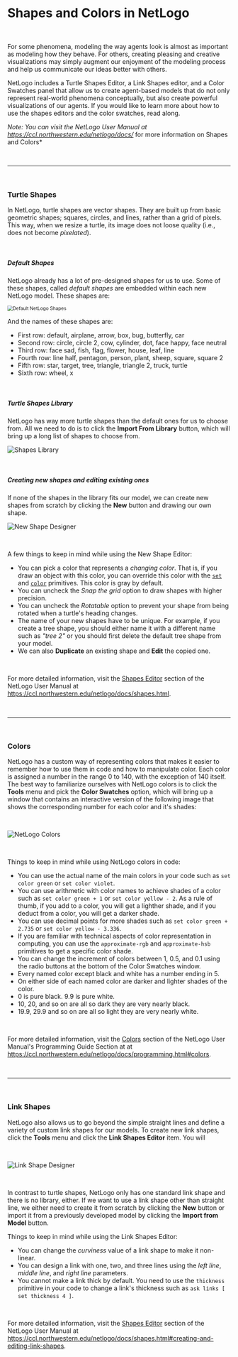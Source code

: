 # Shapes and Colors in NetLogo

&nbsp;

For some phenomena, modeling the way agents look is almost as important as modeling how they behave. For others, creating pleasing and creative visualizations may simply augment our enjoyment of the modeling process and help us communicate our ideas better with others. 



NetLogo includes a Turtle Shapes Editor, a Link Shapes editor, and a Color Swatches panel that allow us to create agent-based models that do not only represent real-world phenomena conceptually, but also create powerful visualizations of our agents. If you would like to learn more about how to use the shapes editors and the color swatches, read along.

*Note: You can visit the NetLogo User Manual at <a href="https://ccl.northwestern.edu/netlogo/docs/" target="_blank">https://ccl.northwestern.edu/netlogo/docs/</a>* for more information on Shapes and Colors*

&nbsp;

---

&nbsp;

### Turtle Shapes

In NetLogo, turtle shapes are vector shapes. They are built up from basic geometric shapes; squares, circles, and lines, rather than a grid of pixels. This way, when we resize a turtle, its image does not loose quality (i.e., does not become *pixelated*). 

&nbsp;

##### Default Shapes

NetLogo already has a lot of pre-designed shapes for us to use. Some of these shapes, called *default shapes* are embedded within each new NetLogo model. These shapes are:



<img src="https://ccl.northwestern.edu/netlogo/docs/images/shapes/shapes.gif" alt="Default NetLogo Shapes" style="zoom:75%;" />



And the names of these shapes are:

* First row: default, airplane, arrow, box, bug, butterfly, car
* Second row: circle, circle 2, cow, cylinder, dot, face happy, face neutral
* Third row: face sad, fish, flag, flower, house, leaf, line
* Fourth row: line half, pentagon, person, plant, sheep, square, square 2
* Fifth row: star, target, tree, triangle, triangle 2, truck, turtle
* Sixth row: wheel, x

&nbsp;

##### Turtle Shapes Library

NetLogo has way more turtle shapes than the default ones for us to choose from. All we need to do is to click the **Import From Library** button, which will bring up a long list of shapes to choose from. 



<img src="https://ccl.northwestern.edu/netlogo/docs/images/shapes/library.gif" alt="Shapes Library" />

&nbsp;

##### Creating new shapes and editing existing ones

If none of the shapes in the library fits our model, we can create new shapes from scratch by clicking the **New** button and drawing our own shape. 

![New Shape Designer](../static/articles/img/newshape.png)

&nbsp;

A few things to keep in mind while using the New Shape Editor:

* You can pick a color that represents a *changing color*. That is, if you draw an object with this color, you can override this color with the <a href="../primitive/set">`set`</a> and <a href="../primitive/color">`color`</a> primitives. This color is gray by default.
* You can uncheck the *Snap the grid* option to draw shapes with higher precision.
* You can uncheck the *Rotatable* option to prevent your shape from being rotated when a turtle's heading changes.
* The name of your new shapes have to be unique. For example, if you create a tree shape, you should either name it with a different name such as *"tree 2"* or you should first delete the default tree shape from your model.
* We can also **Duplicate** an existing shape and **Edit** the copied one. 



&nbsp;

For more detailed information, visit the <a href="https://ccl.northwestern.edu/netlogo/docs/shapes.html" target="_blank">Shapes Editor</a> section of the NetLogo User Manual at <a href="https://ccl.northwestern.edu/netlogo/docs/shapes.html" target="_blank">https://ccl.northwestern.edu/netlogo/docs/shapes.html</a>.

&nbsp;

---

&nbsp;

### Colors

NetLogo has a custom way of representing colors that makes it easier to remember how to use them in code and how to manipulate color. Each color is assigned a number in the range 0 to 140, with the exception of 140 itself. The best way to familiarize ourselves with NetLogo colors is to click the **Tools** menu and pick the **Color Swatches** option, which will bring up a window that contains an interactive version of the following image that shows the corresponding number for each color and it's shades:

&nbsp;

![NetLogo Colors](https://ccl.northwestern.edu/netlogo/docs/images/colors.jpg)

&nbsp;

Things to keep in mind while using NetLogo colors in code:

* You can use the actual name of the main colors in your code such as `set color green` or `set color violet`.
* You can use arithmetic with color names to achieve shades of a color such as `set color green + 1` or `set color yellow - 2`. As a rule of thumb, if you add to a color, you will get a lighther shade, and if you deduct from a color, you will get a darker shade.
* You can use decimal points for more shades such as `set color green + 2.735` or `set color yellow - 3.336`.
* If you are familiar with technical aspects of color representation in computing, you can use the `approximate-rgb` and `approximate-hsb` primitives to get a specific color shade. 
* You can change the increment of colors between 1, 0.5, and 0.1 using the radio buttons at the bottom of the Color Swatches window.
* Every named color except black and white has a number ending in 5.
* On either side of each named color are darker and lighter shades of the color.
* 0 is pure black. 9.9 is pure white.
* 10, 20, and so on are all so dark they are very nearly black.
* 19.9, 29.9 and so on are all so light they are very nearly white.

&nbsp;

For more detailed information, visit the <a href="https://ccl.northwestern.edu/netlogo/docs/programming.html#colors" target="_blank">Colors</a> section of the NetLogo User Manual's Programming Guide Section at at <a href="https://ccl.northwestern.edu/netlogo/docs/programming.html#colors" target="_blank">https://ccl.northwestern.edu/netlogo/docs/programming.html#colors</a>.

&nbsp;

---

&nbsp;

### Link Shapes

NetLogo also allows us to go beyond the simple straight lines and define a variety of custom link shapes for our models. To create new link shapes, click the **Tools** menu and click the **Link Shapes Editor** item. You will 

&nbsp;

![Link Shape Designer](../static/articles/img/linkshapes.png)

&nbsp;

In contrast to turtle shapes, NetLogo only has one standard link shape and there is no library, either. If we want to use a link shape other than straight line, we either need to create it from scratch by clicking the **New** button or import it from a previously developed model by clicking the **Import from Model** button.



Things to keep in mind while using the Link Shapes Editor:

* You can change the *curviness* value of a link shape to make it non-linear.
* You can design a link with one, two, and three lines using the *left line*, *middle line*, and *right line* parameters. 
* You cannot make a link thick by default. You need to use the `thickness` primitive in your code to change a link's thickness such as `ask links [ set thickness 4 ]`.

&nbsp;

For more detailed information, visit the <a href="https://ccl.northwestern.edu/netlogo/docs/shapes.html#creating-and-editing-link-shapes" target="_blank">Shapes Editor</a> section of the NetLogo User Manual at <a href="https://ccl.northwestern.edu/netlogo/docs/shapes.html#creating-and-editing-link-shapes" target="_blank">https://ccl.northwestern.edu/netlogo/docs/shapes.html#creating-and-editing-link-shapes</a>.

